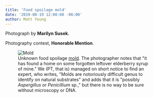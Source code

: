```yaml
---
title: 'Food spoilage mold'
date: '2019-08-19 12:00:00 -06:00'
author: Matt Young
---
```


Photograph by **Marilyn Susek**.

Photography contest, **Honorable Mention**.

<figure>
<img src="/PT/uploads/2019/Susek.Unidentified_Mold.jpg" alt="Mold"/>
<figcaption>
Unknown food spoilage <a href="https://en.wikipedia.org/wiki/Mold">mold</a>. The photographer notes that "it has found a home on some forgotten leftover elderberry syrup of mine." We (PT, that is) managed on short notice to find an expert, who writes, "Molds are notoriously difficult genus to identify on natural substrates" and adds that it is "possibly <i>Aspergillus</i> or <i>Penicillium</i> sp.," but there is no way to be sure without microscopy or DNA.
</figcaption>
</figure>
